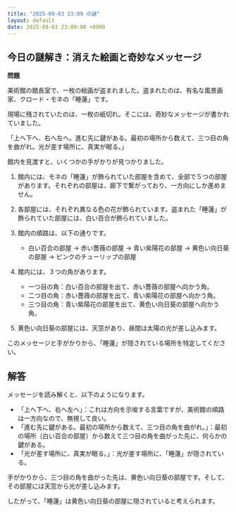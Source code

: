 ```yaml
---
title: "2025-09-03 23:09 の謎"
layout: default
date: 2025-09-03 23:09:00 +0900
---
```

## 今日の謎解き：消えた絵画と奇妙なメッセージ

**問題**

美術館の館長室で、一枚の絵画が盗まれました。盗まれたのは、有名な風景画家、クロード・モネの「睡蓮」です。

現場に残されていたのは、一枚の紙切れ。そこには、奇妙なメッセージが書かれていました。

「上へ下へ、右へ左へ。進む先に鍵がある。最初の場所から数えて、三つ目の角を曲がれ。光が差す場所に、真実が眠る。」

館内を見渡すと、いくつかの手がかりが見つかりました。

1.  館内には、モネの「睡蓮」が飾られていた部屋を含めて、全部で５つの部屋があります。それぞれの部屋は、廊下で繋がっており、一方向にしか進めません。
2.  各部屋には、それぞれ異なる色の花が飾られています。盗まれた「睡蓮」が飾られていた部屋には、白い百合が飾られていました。
3.  館内の順路は、以下の通りです。

    *   白い百合の部屋 → 赤い薔薇の部屋 → 青い紫陽花の部屋 → 黄色い向日葵の部屋 → ピンクのチューリップの部屋
4.  館内には、３つの角があります。

    *   一つ目の角：白い百合の部屋を出て、赤い薔薇の部屋へ向かう角。
    *   二つ目の角：赤い薔薇の部屋を出て、青い紫陽花の部屋へ向かう角。
    *   三つ目の角：青い紫陽花の部屋を出て、黄色い向日葵の部屋へ向かう角。

5.  黄色い向日葵の部屋には、天窓があり、昼間は太陽の光が差し込みます。

このメッセージと手がかりから、「睡蓮」が隠されている場所を特定してください。

## 解答

メッセージを読み解くと、以下のようになります。

*   「上へ下へ、右へ左へ」：これは方向を示唆する言葉ですが、美術館の順路は一方向なので、無視して良い。
*   「進む先に鍵がある。最初の場所から数えて、三つ目の角を曲がれ。」：最初の場所（白い百合の部屋）から数えて三つ目の角を曲がった先に、何らかの鍵がある。
*   「光が差す場所に、真実が眠る。」：光が差す場所に、「睡蓮」が隠されている。

手がかりから、三つ目の角を曲がった先は、黄色い向日葵の部屋です。そして、その部屋には天窓から光が差し込みます。

したがって、「睡蓮」は黄色い向日葵の部屋に隠されていると考えられます。
